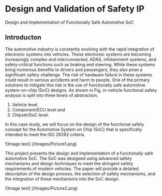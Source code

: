# Design and Validation of Safety IP
Design and Implementation of Functionally Safe Automotive SoC

## Introducton
The automotive industry is constantly evolving with the rapid integration of electronic systems into vehicles. These electronic systems are becoming increasingly complex and interconnected, ADAS, infotainment systems, and safety-critical functions such as braking and steering. While these systems bring numerous benefits to drivers and passengers, they also pose a significant safety challenge. The risk of hardware failure in these systems could result in serious accidents and harm to people. One of the primary solutions to mitigate this risk is the use of functionally safe automotive system-on-chip (SoC) designs. As shown in Fig, in-vehicle functional safety analysis is split into three levels of abstraction.
1. Vehicle level.
2. Component/ECU level and
3. Chipset/SoC level.

In this case study, we will focus on the design of the functional safety concept for the Automotive System on Chip (SoC) that is specifically intended to meet the ISO 26262 criteria.

![Image text] (/Images/Picture1.png)

This project presents the design and implementation of a functionally safe automotive SoC. The SoC was designed using advanced safety mechanisms and design techniques to meet the stringent safety requirements of modern vehicles. The paper will provide a detailed description of the design process, the selection of safety mechanisms, and the integration of these mechanisms into the SoC design.

![Image text] (/Images/Picture2.png)
